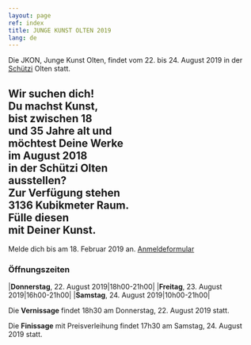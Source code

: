 ```yaml
---
layout: page
ref: index
title: JUNGE KUNST OLTEN 2019
lang: de
---
```


Die JKON, Junge Kunst Olten, findet vom 22. bis 24. August 2019 in der [Schützi](https://schuetzi.ch/) Olten statt. 

## Wir suchen dich! <br>Du machst Kunst, <br>bist zwischen 18 <br>und 35 Jahre alt und <br>möchtest Deine Werke <br>im August 2018 <br>in der Schützi Olten <br>ausstellen? <br>Zur Verfügung stehen <br>3136 Kubikmeter Raum. <br>Fülle diesen <br>mit Deiner Kunst.
Melde dich bis am 18. Februar 2019 an. [Anmeldeformular](/call-for-artists.html/)

### Öffnungszeiten

|__Donnerstag__, 22. August 2019|18h00-21h00|
|__Freitag__, 23. August 2019|16h00-21h00|
|__Samstag__, 24. August 2019|10h00-21h00|

Die __Vernissage__ findet 18h30 am Donnerstag, 22. August 2019 statt.

Die __Finissage__ mit Preisverleihung findet 17h30 am Samstag, 24. August 2019 statt.

